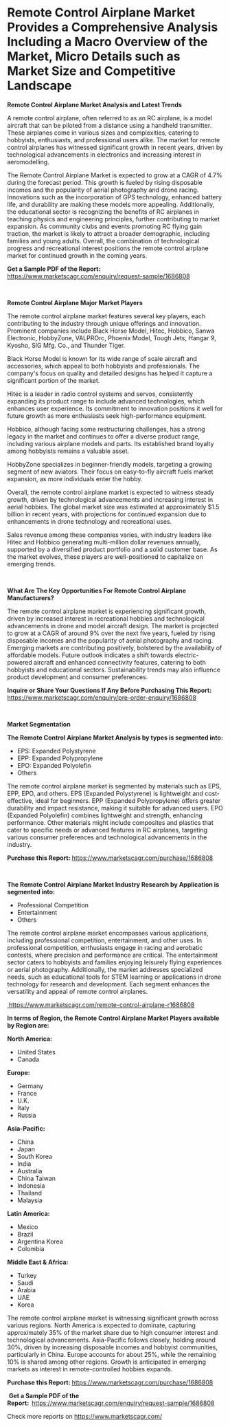 <p><h1>Remote Control Airplane Market Provides a Comprehensive Analysis Including a Macro Overview of the Market, Micro Details such as Market Size and Competitive Landscape</h1></p><p><strong>Remote Control Airplane Market Analysis and Latest Trends</strong></p>
<p><p>A remote control airplane, often referred to as an RC airplane, is a model aircraft that can be piloted from a distance using a handheld transmitter. These airplanes come in various sizes and complexities, catering to hobbyists, enthusiasts, and professional users alike. The market for remote control airplanes has witnessed significant growth in recent years, driven by technological advancements in electronics and increasing interest in aeromodelling. </p><p>The Remote Control Airplane Market is expected to grow at a CAGR of 4.7% during the forecast period. This growth is fueled by rising disposable incomes and the popularity of aerial photography and drone racing. Innovations such as the incorporation of GPS technology, enhanced battery life, and durability are making these models more appealing. Additionally, the educational sector is recognizing the benefits of RC airplanes in teaching physics and engineering principles, further contributing to market expansion. As community clubs and events promoting RC flying gain traction, the market is likely to attract a broader demographic, including families and young adults. Overall, the combination of technological progress and recreational interest positions the remote control airplane market for continued growth in the coming years.</p></p>
<p><strong>Get a Sample PDF of the Report:&nbsp;</strong> <a href="https://www.marketscagr.com/enquiry/request-sample/1686808?utm_campaign=1126&utm_medium=2&utm_source=Github&utm_content=ia&utm_term=31122024&utm_id=remote-control-airplane">https://www.marketscagr.com/enquiry/request-sample/1686808</a></p>
<p>&nbsp;</p>
<p><strong>Remote Control Airplane Major Market Players</strong></p>
<p><p>The remote control airplane market features several key players, each contributing to the industry through unique offerings and innovation. Prominent companies include Black Horse Model, Hitec, Hobbico, Sanwa Electronic, HobbyZone, VALPROrc, Phoenix Model, Tough Jets, Hangar 9, Kyosho, SIG Mfg. Co., and Thunder Tiger.</p><p>Black Horse Model is known for its wide range of scale aircraft and accessories, which appeal to both hobbyists and professionals. The company's focus on quality and detailed designs has helped it capture a significant portion of the market.</p><p>Hitec is a leader in radio control systems and servos, consistently expanding its product range to include advanced technologies, which enhances user experience. Its commitment to innovation positions it well for future growth as more enthusiasts seek high-performance equipment.</p><p>Hobbico, although facing some restructuring challenges, has a strong legacy in the market and continues to offer a diverse product range, including various airplane models and parts. Its established brand loyalty among hobbyists remains a valuable asset.</p><p>HobbyZone specializes in beginner-friendly models, targeting a growing segment of new aviators. Their focus on easy-to-fly aircraft fuels market expansion, as more individuals enter the hobby.</p><p>Overall, the remote control airplane market is expected to witness steady growth, driven by technological advancements and increasing interest in aerial hobbies. The global market size was estimated at approximately $1.5 billion in recent years, with projections for continued expansion due to enhancements in drone technology and recreational uses.</p><p>Sales revenue among these companies varies, with industry leaders like Hitec and Hobbico generating multi-million dollar revenues annually, supported by a diversified product portfolio and a solid customer base. As the market evolves, these players are well-positioned to capitalize on emerging trends.</p></p>
<p>&nbsp;</p>
<p><strong>What Are The Key Opportunities For Remote Control Airplane Manufacturers?</strong></p>
<p><p>The remote control airplane market is experiencing significant growth, driven by increased interest in recreational hobbies and technological advancements in drone and model aircraft design. The market is projected to grow at a CAGR of around 9% over the next five years, fueled by rising disposable incomes and the popularity of aerial photography and racing. Emerging markets are contributing positively, bolstered by the availability of affordable models. Future outlook indicates a shift towards electric-powered aircraft and enhanced connectivity features, catering to both hobbyists and educational sectors. Sustainability trends may also influence product development and consumer preferences.</p></p>
<p><strong>Inquire or Share Your Questions If Any Before Purchasing This Report:</strong> <a href="https://www.marketscagr.com/enquiry/pre-order-enquiry/1686808?utm_campaign=1126&utm_medium=2&utm_source=Github&utm_content=ia&utm_term=31122024&utm_id=remote-control-airplane">https://www.marketscagr.com/enquiry/pre-order-enquiry/1686808</a></p>
<p>&nbsp;</p>
<p><strong>Market Segmentation</strong></p>
<p><strong>The Remote Control Airplane Market Analysis by types is segmented into:</strong></p>
<p><ul><li>EPS: Expanded Polystyrene</li><li>EPP: Expanded Polypropylene</li><li>EPO: Expanded Polyolefin</li><li>Others</li></ul></p>
<p><p>The remote control airplane market is segmented by materials such as EPS, EPP, EPO, and others. EPS (Expanded Polystyrene) is lightweight and cost-effective, ideal for beginners. EPP (Expanded Polypropylene) offers greater durability and impact resistance, making it suitable for advanced users. EPO (Expanded Polyolefin) combines lightweight and strength, enhancing performance. Other materials might include composites and plastics that cater to specific needs or advanced features in RC airplanes, targeting various consumer preferences and technological advancements in the industry.</p></p>
<p><strong>Purchase this Report:&nbsp;</strong><a href="https://www.marketscagr.com/purchase/1686808?utm_campaign=1126&utm_medium=2&utm_source=Github&utm_content=ia&utm_term=31122024&utm_id=remote-control-airplane">https://www.marketscagr.com/purchase/1686808</a></p>
<p>&nbsp;</p>
<p><strong>The Remote Control Airplane Market Industry Research by Application is segmented into:</strong></p>
<p><ul><li>Professional Competition</li><li>Entertainment</li><li>Others</li></ul></p>
<p><p>The remote control airplane market encompasses various applications, including professional competition, entertainment, and other uses. In professional competition, enthusiasts engage in racing and aerobatic contests, where precision and performance are critical. The entertainment sector caters to hobbyists and families enjoying leisurely flying experiences or aerial photography. Additionally, the market addresses specialized needs, such as educational tools for STEM learning or applications in drone technology for research and development. Each segment enhances the versatility and appeal of remote control airplanes.</p></p>
<p><a href="https://www.marketscagr.com/remote-control-airplane-r1686808?utm_campaign=1126&utm_medium=2&utm_source=Github&utm_content=ia&utm_term=31122024&utm_id=remote-control-airplane">&nbsp;https://www.marketscagr.com/remote-control-airplane-r1686808</a></p>
<p><strong>In terms of Region, the Remote Control Airplane Market Players available by Region are:</strong></p>
<p>
    <p> <strong> North America: </strong>
        <ul>
            <li>United States</li>
            <li>Canada</li>
        </ul>
        </p> 
    <p> <strong> Europe: </strong>
        <ul>
            <li>Germany</li>
            <li>France</li>
            <li>U.K.</li>
            <li>Italy</li>
            <li>Russia</li>
        </ul>
        </p> 
    <p> <strong> Asia-Pacific: </strong>
        <ul>
            <li>China</li>
            <li>Japan</li>
            <li>South Korea</li>
            <li>India</li>
            <li>Australia</li>
            <li>China Taiwan</li>
            <li>Indonesia</li>
            <li>Thailand</li>
            <li>Malaysia</li>
        </ul>
        </p> 
    <p> <strong> Latin America: </strong>
        <ul>
            <li>Mexico</li>
            <li>Brazil</li>
            <li>Argentina Korea</li>
            <li>Colombia</li>
        </ul>
        </p> 
    <p> <strong> Middle East & Africa: </strong>
        <ul>
            <li>Turkey</li>
            <li>Saudi</li>
            <li>Arabia</li>
            <li>UAE</li>
            <li>Korea</li>
        </ul>
    </p>
    </p>
<p><p>The remote control airplane market is witnessing significant growth across various regions. North America is expected to dominate, capturing approximately 35% of the market share due to high consumer interest and technological advancements. Asia-Pacific follows closely, holding around 30%, driven by increasing disposable incomes and hobbyist communities, particularly in China. Europe accounts for about 25%, while the remaining 10% is shared among other regions. Growth is anticipated in emerging markets as interest in remote-controlled hobbies expands.</p></p>
<p><strong>Purchase this Report: </strong><a href="https://www.marketscagr.com/purchase/1686808?utm_campaign=1126&utm_medium=2&utm_source=Github&utm_content=ia&utm_term=31122024&utm_id=remote-control-airplane">https://www.marketscagr.com/purchase/1686808</a></p>
<p>&nbsp;<strong>Get a Sample PDF of the Report:&nbsp;&nbsp;</strong><a href="https://www.marketscagr.com/enquiry/request-sample/1686808?utm_campaign=1126&utm_medium=2&utm_source=Github&utm_content=ia&utm_term=31122024&utm_id=remote-control-airplane">https://www.marketscagr.com/enquiry/request-sample/1686808</a></p>
<p><strong></strong></p>
<p>Check more reports on <a href="https://www.marketscagr.com/?utm_campaign=1126&utm_medium=2&utm_source=Github&utm_content=ia&utm_term=31122024&utm_id=remote-control-airplane">https://www.marketscagr.com/</a></p>